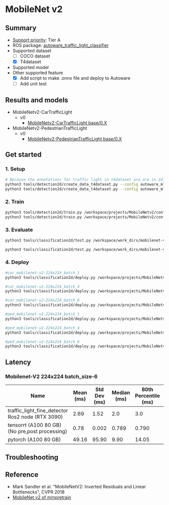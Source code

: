 # MobileNet v2
## Summary

- [Support priority](https://github.com/tier4/AWML/blob/main/docs/design/autoware_ml_design.md#support-priority): Tier A
- ROS package: [autoware_traffic_light_classifier](https://github.com/autowarefoundation/autoware.universe/tree/main/perception/autoware_traffic_light_classifier)
- Supported dataset
  - [ ] COCO dataset
  - [x] T4dataset
- Supported model
- Other supported feature
  - [x] Add script to make .onnx file and deploy to Autoware
  - [ ] Add unit test

## Results and models

- MobileNetv2-CarTrafficLight
  - v0
    - [MobileNetv2-CarTrafficLight base/0.X](./docs/MobileNetv2-CarTrafficLight/v0/base.md)
- MobileNetv2-PedestrianTrafficLight
  - v0
    - [MobileNetv2-PedestrianTrafficLight base/0.X](./docs/MobileNetv2-PedestrianTrafficLight/v0/base.md)

## Get started
### 1. Setup

```bash
# Because the annotations for traffic light in t4dataset are are in 2d object detection format, we use the same script as detection2d.
python3 tools/detection2d/create_data_t4dataset.py --config autoware_ml/configs/classification2d/dataset/t4dataset/tlr_classifier_car.py --root_path ./data/tlr/ --data_name tlr -o ./data/info/tlr_classifier_car
python3 tools/detection2d/create_data_t4dataset.py --config autoware_ml/configs/classification2d/dataset/t4dataset/tlr_classifier_pedestrian.py --root_path ./data/tlr/ --data_name tlr -o ./data/info/tlr_classifier_pedestrian
```

### 2. Train

```bash
python3 tools/detection2d/train.py /workspace/projects/MobileNetv2/configs/t4dataset/MobileNetv2-CarTrafficLight/mobilenet-v2_tlr_car_t4dataset.py
python3 tools/detection2d/train.py /workspace/projects/MobileNetv2/configs/t4dataset/MobileNetv2-PedestrianTrafficLight/mobilenet-v2_tlr_ped_t4dataset.py
```

### 3. Evaluate

```bash
python3 tools/classification2d/test.py /workspace/work_dirs/mobilenet-v2_tlr_car_t4dataset/mobilenet-v2_tlr_car_t4dataset.py /workspace/work_dirs/mobilenet-v2_tlr_car_t4dataset/best_multi-label_f1-score_top1_epoch_12.pth

python3 tools/classification2d/test.py /workspace/work_dirs/mobilenet-v2_tlr_ped_t4dataset/mobilenet-v2_tlr_ped_t4dataset.py /workspace/work_dirs/mobilenet-v2_tlr_ped_t4dataset/best_multi-label_f1-score_top1_epoch_54.pth
```

### 4. Deploy

```bash
#car_mobilenet-v2-224x224_batch_1
python3 tools/classification2d/deploy.py /workspace/projects/MobileNetv2/configs/deploy/MobileNetv2-CarTrafficLight/car_mobilenet-v2-224x224_batch_1.py /workspace/projects/MobileNetv2/configs/t4dataset/MobileNetv2-CarTrafficLight/mobilenet-v2_tlr_car_t4dataset.py /workspace/work_dirs/mobilenet-v2_tlr_car_t4dataset/best_multi-label_f1-score_top1_epoch_12.pth /workspace/data/tlr/tlr_v0_1/8bb655ad-e12e-40a1-a7d7-43f279a1bd51/0/data/CAM_TRAFFIC_LIGHT_NEAR/0.jpg 1 --device cuda --work-dir /workspace/work_dirs/mobilenet-v2_tlr_car_t4dataset/

#car_mobilenet-v2-224x224_batch_4
python3 tools/classification2d/deploy.py /workspace/projects/MobileNetv2/configs/deploy/MobileNetv2-CarTrafficLight/car_mobilenet-v2-224x224_batch_4.py /workspace/projects/MobileNetv2/configs/t4dataset/MobileNetv2-CarTrafficLight/mobilenet-v2_tlr_car_t4dataset.py /workspace/work_dirs/mobilenet-v2_tlr_car_t4dataset/best_multi-label_f1-score_top1_epoch_12.pth /workspace/data/tlr/tlr_v0_1/8bb655ad-e12e-40a1-a7d7-43f279a1bd51/0/data/CAM_TRAFFIC_LIGHT_NEAR/0.jpg 4 --device cuda --work-dir /workspace/work_dirs/mobilenet-v2_tlr_car_t4dataset/

#car_mobilenet-v2-224x224_batch_6
python3 tools/classification2d/deploy.py /workspace/projects/MobileNetv2/configs/deploy/MobileNetv2-CarTrafficLight/car_mobilenet-v2-224x224_batch_6.py /workspace/projects/MobileNetv2/configs/t4dataset/MobileNetv2-CarTrafficLight/mobilenet-v2_tlr_car_t4dataset.py /workspace/work_dirs/mobilenet-v2_tlr_car_t4dataset/best_multi-label_f1-score_top1_epoch_12.pth /workspace/data/tlr/tlr_v0_1/8bb655ad-e12e-40a1-a7d7-43f279a1bd51/0/data/CAM_TRAFFIC_LIGHT_NEAR/0.jpg 6 --device cuda --work-dir /workspace/work_dirs/mobilenet-v2_tlr_car_t4dataset/

#ped_mobilenet-v2-224x224_batch_1
python3 tools/classification2d/deploy.py /workspace/projects/MobileNetv2/configs/deploy/MobileNetv2-PedestrianTrafficLight/ped_mobilenet-v2-224x224_batch_1.py /workspace/projects/MobileNetv2/configs/t4dataset/MobileNetv2-PedestrianTrafficLight/mobilenet-v2_tlr_ped_t4dataset.py /workspace/work_dirs/mobilenet-v2_tlr_ped_t4dataset/best_multi-label_f1-score_top1_epoch_54.pth /workspace/data/tlr/tlr_v0_1/8bb655ad-e12e-40a1-a7d7-43f279a1bd51/0/data/CAM_TRAFFIC_LIGHT_NEAR/0.jpg 1 --device cuda --work-dir /workspace/work_dirs/mobilenet-v2_tlr_ped_t4dataset

#ped_mobilenet-v2-224x224_batch_4
python3 tools/classification2d/deploy.py /workspace/projects/MobileNetv2/configs/deploy/MobileNetv2-PedestrianTrafficLight/ped_mobilenet-v2-224x224_batch_4.py /workspace/projects/MobileNetv2/configs/t4dataset/MobileNetv2-PedestrianTrafficLight/mobilenet-v2_tlr_ped_t4dataset.py /workspace/work_dirs/mobilenet-v2_tlr_ped_t4dataset/best_multi-label_f1-score_top1_epoch_54.pth /workspace/data/tlr/tlr_v0_1/8bb655ad-e12e-40a1-a7d7-43f279a1bd51/0/data/CAM_TRAFFIC_LIGHT_NEAR/0.jpg 4 --device cuda --work-dir /workspace/work_dirs/mobilenet-v2_tlr_ped_t4dataset

#ped_mobilenet-v2-224x224_batch_6
python3 tools/classification2d/deploy.py /workspace/projects/MobileNetv2/configs/deploy/MobileNetv2-PedestrianTrafficLight/ped_mobilenet-v2-224x224_batch_6.py /workspace/projects/MobileNetv2/configs/t4dataset/MobileNetv2-PedestrianTrafficLight/mobilenet-v2_tlr_ped_t4dataset.py /workspace/work_dirs/mobilenet-v2_tlr_ped_t4dataset/best_multi-label_f1-score_top1_epoch_54.pth /workspace/data/tlr/tlr_v0_1/8bb655ad-e12e-40a1-a7d7-43f279a1bd51/0/data/CAM_TRAFFIC_LIGHT_NEAR/0.jpg 6 --device cuda --work-dir /workspace/work_dirs/mobilenet-v2_tlr_ped_t4dataset
```

## Latency

### Mobilenet-V2 224x224 batch_size-6

| Name                                             | Mean (ms) | Std Dev (ms) | Median (ms) | 80th Percentile (ms) | 90th Percentile (ms) | 95th Percentile (ms) | 99th Percentile (ms) |
|--------------------------------------------------|-----------|-------------|------------|----------------------|----------------------|----------------------|------------------------|
| traffic_light_fine_detector Ros2 node  (RTX 3090)| 2.69      | 1.52        | 2.0        | 3.0                  | 5.0                  | 6.0                  | 8.00                   |
| tensorrt (A100 80 GB) (No pre,post processing)   | 0.78      | 0.002       | 0.789      | 0.790                | 0.791                | 0.792                | 0.793                  |   
| pytorch        (A100 80 GB)                      | 49.16     | 95.90       | 9.90       | 14.05                | 271.85               | 311.14               | 333.24                 |

## Troubleshooting

## Reference

- Mark Sandler et al. "MobileNetV2: Inverted Residuals and Linear Bottlenecks", CVPR 2018
- [MobileNet v2 of mmpretrain](https://github.com/open-mmlab/mmpretrain/tree/main/configs/mobilenet_v2)
